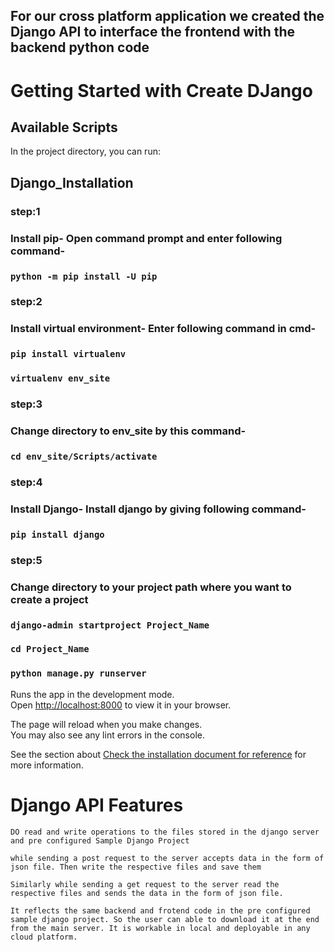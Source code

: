 <h2>For our cross platform application we created the Django API to interface the frontend with the backend python code</h2>

# Getting Started with Create DJango

## Available Scripts

In the project directory, you can run:
## Django_Installation

### **step:1**

### Install pip- Open command prompt and enter following command-
### `python -m pip install -U pip`

### **step:2**

### Install virtual environment- Enter following command in cmd-

### `pip install virtualenv`

### `virtualenv env_site`

### **step:3**

### Change directory to env_site by this command-

### `cd env_site/Scripts/activate`

### **step:4**
### Install Django- Install django by giving following command-

### `pip install django`

### **step:5**

### Change directory to your project path where you want to create a project

### `django-admin startproject Project_Name`

### `cd Project_Name`

### `python manage.py runserver`


Runs the app in the development mode.\
Open [http://localhost:8000](http://localhost:8000) to view it in your browser.

The page will reload when you make changes.\
You may also see any lint errors in the console.


See the section about [Check the installation document for reference](https://docs.djangoproject.com/en/4.0/intro/install/) for more information.


# Django API Features

`DO read and write operations to the files stored in the django server and pre configured Sample Django Project`

`while sending a post request to the server accepts data in the form of json file. Then write the respective files and save them`

`Similarly while sending a get request to the server read the respective files and sends the data in the form of json file.`

`It reflects the same backend and frotend code in the pre configured sample django project. So the user can able to download it at the end from the main server. It is workable in local and deployable in any cloud platform.` 